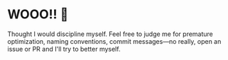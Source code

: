 # WOOO!! 🎉

Thought I would discipline myself. Feel free to judge me for premature optimization, naming conventions, commit messages—no really, open an issue or PR and I'll try to better myself.
